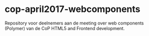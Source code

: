 # cop-april2017-webcomponents
Repository voor deelnemers aan de meeting over web components (Polymer) van de CoP HTML5 and Frontend development.
